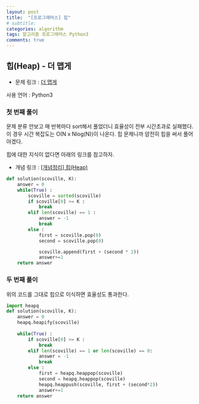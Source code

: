 ```yaml
---
layout: post
title:  "[프로그래머스] 힙"
# subtitle: 
categories: algorithm
tags: 알고리즘 프로그래머스 Python3
comments: true
---
```


## 힙(Heap) - 더 맵게

* 문제 링크 : [더 맵게](https://programmers.co.kr/learn/courses/30/lessons/42626)

사용 언어 : Python3

### 첫 번째 풀이

문제 분류 안보고 매 반복마다 sort해서 풀었더니 효율성이 전부 시간초과로 실패했다. 
이 경우 시간 복잡도는 O(N x Nlog(N))이 나온다. 힙 문제니까 얌전히 힙을 써서 풀어야겠다. 

힙에 대한 지식이 없다면 아래의 링크를 참고하자.

* 개념 링크 : [[개념정리] 힙(Heap)](https://https://bs-derek.github.io/algorithm/2020/05/24/algorithm-theory1/)

```python
def solution(scoville, K):
    answer = 0
    while(True) :
        scoville = sorted(scoville)
        if scoville[0] >= K :
            break
        elif len(scoville) == 1 :
            answer = -1
            break
        else :
            first = scoville.pop(0)
            second = scoville.pop(0)

            scoville.append(first + (second * 2))
            answer+=1   
    return answer
```

### 두 번째 풀이

위의 코드를 그대로 힙으로 이식하면 효율성도 통과한다.

```python
import heapq
def solution(scoville, K):
    answer = 0
    heapq.heapify(scoville)
    
    while(True) :
        if scoville[0] >= K :
            break
        elif len(scoville) == 1 or len(scoville) == 0:
            answer = -1
            break
        else :
            first = heapq.heappop(scoville)
            second = heapq.heappop(scoville)
            heapq.heappush(scoville, first + (second*2))
            answer+=1
    return answer
```
